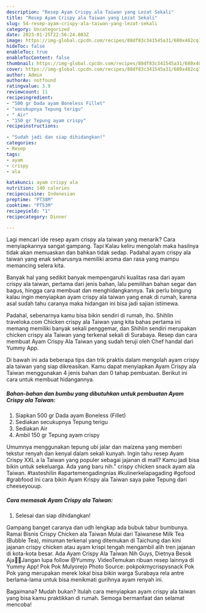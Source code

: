 ```yaml
---
description: "Resep Ayam Crispy ala Taiwan yang Lezat Sekali"
title: "Resep Ayam Crispy ala Taiwan yang Lezat Sekali"
slug: 54-resep-ayam-crispy-ala-taiwan-yang-lezat-sekali
category: Uncategorized
date: 2023-01-25T22:56:24.803Z
image: https://img-global.cpcdn.com/recipes/88df83c341545a31/680x482cq70/ayam-crispy-ala-taiwan-foto-resep-utama.jpg
hideToc: false
enableToc: true
enableTocContent: false
thumbnail: https://img-global.cpcdn.com/recipes/88df83c341545a31/680x482cq70/ayam-crispy-ala-taiwan-foto-resep-utama.jpg
cover: https://img-global.cpcdn.com/recipes/88df83c341545a31/680x482cq70/ayam-crispy-ala-taiwan-foto-resep-utama.jpg
author: Admin
authorAv: notfound
ratingvalue: 3.9
reviewcount: 11
recipeingredient:
- "500 gr Dada ayam Boneless Fillet"
- "secukupnya Tepung terigu"
- " Air"
- "150 gr Tepung ayam crispy"
recipeinstructions:

- "Sudah jadi dan siap dihidangkan!"
categories:
- Resep
tags:
- ayam
- crispy
- ala

katakunci: ayam crispy ala 
nutrition: 140 calories
recipecuisine: Indonesian
preptime: "PT38M"
cooktime: "PT53M"
recipeyield: "1"
recipecategory: Dinner

---
```



Lagi mencari ide resep ayam crispy ala taiwan yang menarik? Cara menyiapkannya sangat gampang. Tapi Kalau keliru mengolah maka hasilnya tidak akan memuaskan dan bahkan tidak sedap. Padahal ayam crispy ala taiwan yang enak seharusnya memiliki aroma dan rasa yang mampu memancing selera kita.


Banyak hal yang sedikit banyak mempengaruhi kualitas rasa dari ayam crispy ala taiwan, pertama dari jenis bahan, lalu pemilihan bahan segar dan bagus, hingga cara membuat dan menghidangkannya. Tak perlu bingung kalau ingin menyiapkan ayam crispy ala taiwan yang enak di rumah, karena asal sudah tahu caranya maka hidangan ini bisa jadi sajian istimewa.

Padahal, sebenarnya kamu bisa bikin sendiri di rumah, lho. Shihlin traveloka.com Chicken crispy ala Taiwan yang kita bahas pertama ini memang memiliki banyak sekali penggemar, dan Shihlin sendiri merupakan chicken crispy ala Taiwan yang terkenal sekali di Surabaya. Resep dan cara membuat Ayam Crispy Ala Taiwan yang sudah teruji oleh Chef handal dari Yummy App.


Di bawah ini ada beberapa tips dan trik praktis dalam mengolah ayam crispy ala taiwan yang siap dikreasikan. Kamu dapat menyiapkan Ayam Crispy ala Taiwan menggunakan 4 jenis bahan dan 0 tahap pembuatan. Berikut ini cara untuk membuat hidangannya.

<!--inarticleads1-->

##### Bahan-bahan dan bumbu yang dibutuhkan untuk pembuatan Ayam Crispy ala Taiwan:

1. Siapkan 500 gr Dada ayam Boneless (Fillet)
1. Sediakan secukupnya Tepung terigu
1. Sediakan  Air
1. Ambil 150 gr Tepung ayam crispy


Umumnya menggunakan tepung ubi jalar dan maizena yang memberi tekstur renyah dan kenyal dalam sekali kunyah. Ingin tahu resep Ayam Crispy XXL a la Taiwan yang populer sebagai jajanan di mall? Kamu jadi bisa bikin untuk sekeluarga. Ada yang baru nih.&#34; crispy chicken snack ayam ala Taiwan. #tasteshilin #apartemengadingnias #kulinerkelapagading #gofood #grabfood Ini cara bikin Ayam Krispy ala Taiwan saya pake Tepung dari cheeseyouup. 

<!--inarticleads2-->

##### Cara memasak Ayam Crispy ala Taiwan:


1. Selesai dan siap dihidangkan!

Gampang banget caranya dan udh lengkap ada bubuk tabur bumbunya. Ramai Bisnis Crispy Chicken ala Taiwan Mulai dari Taiwanese Milk Tea (Bubble Tea), minuman terkenal yang ditemukan di Taichung dan kini jajanan crispy chicken atau ayam krispi tengah mengambil alih tren jajanan di kota-kota besar. Ada Ayam Crispy Ala Taiwan Nih Guys, Dietnya Besok Aja🤣😋Jangan lupa follow @Yummy. VideoTemukan ribuan resep lainnya di Yummy App! Pok Pok Mulyorejo Photo Source: pokpokmycrispysnack Pok Pok yang merupakan merek lokal bisa bikin warga Surabaya rela antre berlama-lama untuk bisa menikmati gurihnya ayam renyah ini. 

Bagaimana? Mudah bukan? Itulah cara menyiapkan ayam crispy ala taiwan yang bisa kamu praktikkan di rumah. Semoga bermanfaat dan selamat mencoba!
